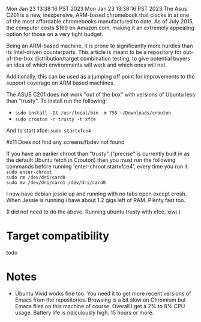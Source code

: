 Mon Jan 23 13:38:16 PST 2023
Mon Jan 23 13:38:16 PST 2023
The Asus C201 is a new, inexpensive, ARM-based chromebook that clocks in at one of the most affordable chromebooks manufactured to date.  As of July 2015, the computer costs $169 on Amazon.com, making it an extremely appealing option for those on a very tight budget.

Being an ARM-based machine, it is prone to significantly more hurdles than its Intel-driven counterparts.  This article is meant to be a repository for out-of-the-box distribution/target combination testing, to give potential buyers an idea of which environments will work and which ones will not.

Additionally, this can be used as a jumping off point for improvements to the support coverage on ARM based machines.

The ASUS C201 does not work "out of the box" with versions of Ubuntu less than "trusty". To install run the following:

 - `sudo install -Dt /usr/local/bin -m 755 ~/Downloads/crouton` 
 - `sudo crouton -r trusty -t xfce`

And to start xfce:
`sudo startxfce4`

#x11 Does not find any screens/fbdev not found

If you have an earlier chroot than "trusty" ("precise" is currently built in as the default Ubuntu fetch in Crouton) then you must run the following commands before running 'enter-chroot startxfce4', every time you run it.<br>
`sudo enter-chroot`<br>
`sudo rm /dev/dri/card0`<br>
`sudo mv /dev/dri/card1 /dev/dri/card0`

I now have debian jessie up and running with no tabs open except crosh. When Jessie is running i have about 1.2 gigs left of RAM. Plenty fast too.

(I did not need to do the above. Running ubuntu trusty with xfce, xiwi.)

# Target compatibility
todo

# Notes
- Ubuntu Vivid works fine too. You need it to get more recent versions of Emacs from the repositories. Browsing is a bit slow on Chromium but Emacs flies on this machine of course. Overall I get a 2% to 8% CPU usage. Battery life is ridiculously high. 15 hours or more.